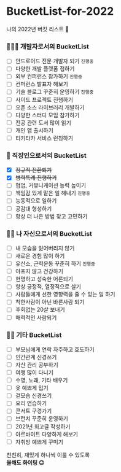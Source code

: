 # BucketList-for-2022
나의 2022년 버킷 리스트 🎉

### 🧑🏻‍💻 개발자로서의 BucketList
- [ ] 안드로이드 전문 개발자 되기 `진행중`
- [ ] 다양한 개발 플랫폼 접하기
- [ ] 외부 컨퍼런스 참가하기 `진행중`
- [ ] 컨퍼런스 발표자 해보기
- [ ] 기술 블로그 꾸준히 운영하기 `진행중`
- [ ] 사이드 프로젝트 진행하기
- [ ] 오픈 소스 라이브러리 개발하기
- [ ] 다양한 스터디 모임 참가하기
- [ ] 전공 관련 도서 많이 읽기
- [ ] 개인 앱 출시하기
- [ ] 티키타카 서비스 런칭하기

### 💼 직장인으로서의 BucketList
- [X] ~~정규직 전환되기~~
- [X] ~~병력특례 진행하기~~
- [ ] 협업, 커뮤니케이션 능력 높이기
- [ ] 책임감 있게 맡은 일 해내기 `진행중`
- [ ] 능동적으로 일하기
- [ ] 공감대 형성하기
- [ ] 항상 더 나은 방법 찾고 고민하기

### 👦🏻 나 자신으로서의 BucketList
- [ ] 내 모습을 잃어버리지 않기
- [ ] 새로운 경험 많이 하기
- [ ] 유산소, 근력운동 꾸준히 하기 `진행중`
- [ ] 아프지 않고 건강하기
- [ ] 현명하고 성숙한 어른되기
- [ ] 항상 긍정적, 열정적으로 살기
- [ ] 사람들에게 선한 영향력을 줄 수 있는 일 하기
- [ ] 착한사람이 아닌 바른사람 되기
- [ ] 후회없는 20살 보내기
- [ ] 매력적인 사람되기

### 🤞🏻 기타 BucketList
- [ ] 부모님에게 연락 자주하고 효도하기
- [ ] 인간관계 신경쓰기
- [ ] 자산 관리 공부하기
- [ ] 여행 많이 다니기
- [ ] 수영, 노래, 기타 배우기
- [ ] 옷 예쁘게 입기
- [ ] 겉모습 신경쓰기
- [ ] 요리 연습하기
- [ ] 콘서트 구경가기
- [ ] 브런치 꾸준히 운영하기
- [ ] 2021년 회고글 작성하기
- [ ] 아르바이트 다양하게 해보기
- [ ] 자취방 예쁘게 꾸미기

천천히, 재밌게 하나씩 이룰 수 있도록</br>
<b>올해도 화이팅 😉</b>
